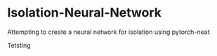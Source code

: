 # Isolation-Neural-Network
Attempting to create a neural network for isolation using pytorch-neat


Tetsting